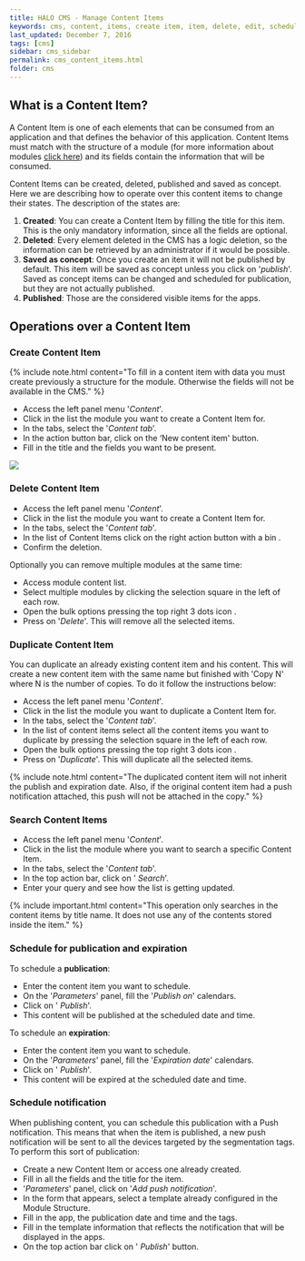 ```yaml
---
title: HALO CMS - Manage Content Items
keywords: cms, content, items, create item, item, delete, edit, schedule, publish, date
last_updated: December 7, 2016
tags: [cms]
sidebar: cms_sidebar
permalink: cms_content_items.html
folder: cms
---
```


## What is a Content Item?

A Content Item is one of each elements that can be consumed from an application and that defines the behavior of this application.
Content Items must match with the structure of a module (for more information about modules [click here](./cms_content_modules.html))
and its fields contain the information that will be consumed.

Content Items can be created, deleted, published and saved as concept. Here we are describing how to operate over this content
items to change their states. The description of the states are:

1. **Created**: You can create a Content Item by filling the title for this item. This is the only mandatory information, since
all the fields are optional.
2. **Deleted**: Every element deleted in the CMS has a logic deletion, so the information can be retrieved by an administrator
if it would be possible.
3. **Saved as concept**: Once you create an item it will not be published by default. This item will be saved as concept unless you click on
'*publish*'. Saved as concept items can be changed and scheduled for publication, but they are not actually published.
4. **Published**: Those are the considered visible items for the apps.

## Operations over a Content Item

### Create Content Item

{% include note.html content="To fill in a content item with data you must create previously a structure for the module. Otherwise the fields will not be available in the CMS." %}

- Access the left panel menu '*Content*'.
- Click in the list the module you want to create a Content Item for.
- In the tabs, select the '*Content tab*'.
- In the action button bar, click on the ‘New content item' button.
- Fill in the title and the fields you want to be present.


<img src="./images/tutorial_create_content_item.gif" />

### Delete Content Item
- Access the left panel menu '*Content*'.
- Click in the list the module you want to create a Content Item for.
- In the tabs, select the '*Content tab*'.
- In the list of Content Items click on the right action button with a bin <span class="fa fa-trash" />.
- Confirm the deletion.

Optionally you can remove multiple modules at the same time:

- Access module content list.
- Select multiple modules by clicking the selection square in the left of each row.
- Open the bulk options pressing the top right 3 dots icon <span class="fa fa-ellipsis-v"/>.
- Press on '*Delete*'. This will remove all the selected items.

### Duplicate Content Item

You can duplicate an already existing content item and his content. This will create a new content item with the same name 
but finished with 'Copy N' where N is the number of copies. To do it follow the instructions below:

- Access the left panel menu '*Content*'.
- Click in the list the module you want to duplicate a Content Item for.
- In the tabs, select the '*Content tab*'.
- In the list of content items select all the content items you want to duplicate by pressing the selection square in the left of each row.
- Open the bulk options pressing the top right 3 dots icon <span class="fa fa-ellipsis-v"/>.
- Press on '*Duplicate*'. This will duplicate all the selected items.

{% include note.html content="The duplicated content item will not inherit the publish and expiration date. Also, if the original content item 
had a push notification attached, this push will not be attached in the copy." %}


### Search Content Items

- Access the left panel menu '*Content*'.
- Click in the list the module where you want to search a specific Content Item.
- In the tabs, select the '*Content tab*'.
- In the top action bar, click on '<span class="fa fa-search" /> *Search*'.
- Enter your query and see how the list is getting updated.

{% include important.html content="This operation only searches in the content items by title name. It does not use any of the contents stored inside the item." %}

### Schedule for publication and expiration

To schedule a **publication**:

- Enter the content item you want to schedule.
- On the '*Parameters*' panel, fill the '*Publish on*' calendars.
- Click on '<span class="fa fa-upload" /> *Publish*'.
- This content will be published at the scheduled date and time.

To schedule an **expiration**:

- Enter the content item you want to schedule.
- On the '*Parameters*' panel, fill the '*Expiration date*' calendars.
- Click on '<span class="fa fa-upload" /> *Publish*'.
- This content will be expired at the scheduled date and time.

### Schedule notification

When publishing content, you can schedule this publication with a Push notification. This means that when the item is published, a new
push notification will be sent to all the devices targeted by the segmentation tags. To perform this sort of publication:

- Create a new Content Item or access one already created.
- Fill in all the fields and the title for the item.
- '*Parameters*' panel, click on '*Add push notification*'.
- In the form that appears, select a template already configured in the Module Structure.
- Fill in the app, the publication date and time and the tags.
- Fill in the template information that reflects the notification that will be displayed in the apps.
- On the top action bar click on '<span class="fa fa-upload"/> *Publish*' button.